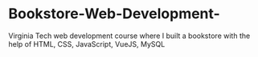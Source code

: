 # Bookstore-Web-Development-
Virginia Tech web development course where I built a bookstore with the help of HTML, CSS, JavaScript, VueJS, MySQL
